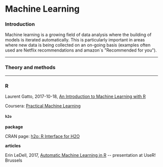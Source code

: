 # Machine Learning

### Introduction

Machine learning is a growing field of data analysis where the building of models is iterated automatically. This is particularly important in areas where new data is being collected on an on-going basis (examples often used are Netflix recommendations and amazon`s "Recommended for you").

---
### Theory and methods


---
### R

Laurent Gatto, 2017-10-18, [An Introduction to Machine Learning with R](https://lgatto.github.io/IntroMachineLearningWithR/index.html)

Coursera: [Practical Machine Learning](https://www.coursera.org/learn/practical-machine-learning)


#### `h2o`

**package**

CRAN page: [h2o: R Interface for H2O](https://cran.r-project.org/web/packages/h2o/index.html)

**articles**

Erin LeDell, 2017, [Automatic Machine Learning in R](https://github.com/h2oai/h2o-meetups/blob/master/2017_07_05_useR_Brussels_H2O_AutoML_in_R/useR2017_automl_july2017.pdf?utm_content=bufferaca4e&utm_medium=social&utm_source=twitter.com&utm_campaign=buffer) -- presentation at UseR! Brussels


